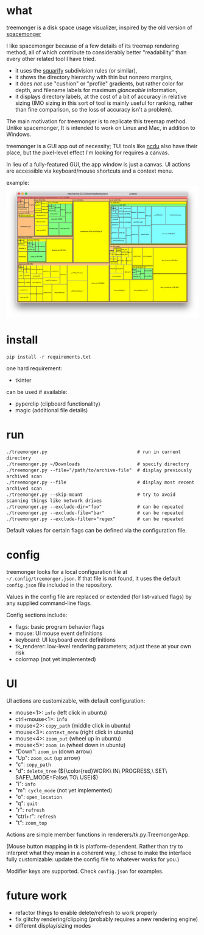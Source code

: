 # what

treemonger is a disk space usage visualizer, inspired by the old version of [spacemonger](https://www.stardock.com/products/spacemonger/)

I like spacemonger because of a few details of its treemap rendering method, all of which contribute to considerably better "readability" than every other related tool I have tried.

- it uses the [squarify](https://www.win.tue.nl/~vanwijk/stm.pdf) subdivision rules (or similar),
- it shows the directory hierarchy with thin but nonzero margins,
- it does *not* use "cushion" or "profile" gradients, but rather color for depth, and filename labels for maximum *glanceable* information,
- it displays directory labels, at the cost of a bit of accuracy in relative sizing (IMO sizing in this sort of tool is mainly useful for ranking, rather than fine comparison, so the loss of accuracy isn't a problem).

The main motivation for treemonger is to replicate this treemap method. Unlike spacemonger, It is intended to work on Linux and Mac, in addition to Windows.

treemonger is a GUI app out of necessity; TUI tools like [ncdu](https://dev.yorhel.nl/ncdu) also have their place, but the pixel-level effect I'm looking for requires a canvas.

In lieu of a fully-featured GUI, the app window is just a canvas. UI actions are accessible via keyboard/mouse shortcuts and a context menu.

example:
![example image](./example.png)

# install

```
pip install -r requirements.txt
```

one hard requirement:
- tkinter

can be used if available:
- pyperclip (clipboard functionality)
- magic (additional file details)


# run

```
./treemonger.py                                 # run in current directory
./treemonger.py ~/Downloads                     # specify directory
./treemonger.py --file="/path/to/archive-file"  # display previously archived scan
./treemonger.py --file                          # display most recent archived scan
./treemonger.py --skip-mount                    # try to avoid scanning things like network drives
./treemonger.py --exclude-dir="foo"             # can be repeated
./treemonger.py --exclude-file="bar"            # can be repeated
./treemonger.py --exclude-filter="regex"        # can be repeated
```

Default values for certain flags can be defined via the configuration file.

# config

treemonger looks for a local configuration file at `~/.config/treemonger.json`.
If that file is not found, it uses the default `config.json` file included in the repository.

Values in the config file are replaced or extended (for list-valued flags) by any supplied command-line flags.

Config sections include:

- flags: basic program behavior flags
- mouse: UI mouse event definitions
- keyboard: UI keyboard event definitions
- tk_renderer: low-level rendering parameters; adjust these at your own risk
- colormap (not yet implemented)

# UI

UI actions are customizable, with default configuration:

- mouse<1>: `info` (left click in ubuntu)
- ctrl+mouse<1>: `info`
- mouse<2>: `copy_path` (middle click in ubuntu)
- mouse<3>: `context_menu` (right click in ubuntu)
- mouse<4>: `zoom_out` (wheel up in ubuntu)
- mouse<5>: `zoom_in` (wheel down in ubuntu)
- "Down": `zoom_in` (down arrow)
- "Up": `zoom_out` (up arrow)
- "c": `copy_path`
- "d": `delete_tree` ($`{\color{red}WORK\ IN\ PROGRESS,\ SET\ SAFE\_MODE=False\ TO\ USE}`$)
- "i": `info`
- "m": `cycle_mode` (not yet implemented)
- "o": `open_location`
- "q": `quit`
- "r": `refresh`
- "ctrl+r": `refresh`
- "t": `zoom_top`

Actions are simple member functions in renderers/tk.py:TreemongerApp.

(Mouse button mapping in tk is platform-dependent. Rather than try to interpret what they mean in a coherent way, I chose to make the interface fully customizable: update the config file to whatever works for you.)

Modifier keys are supported. Check `config.json` for examples.

# future work

- refactor things to enable delete/refresh to work properly
- fix glitchy rendering/clipping (probably requires a new rendering engine)
- different display/sizing modes
